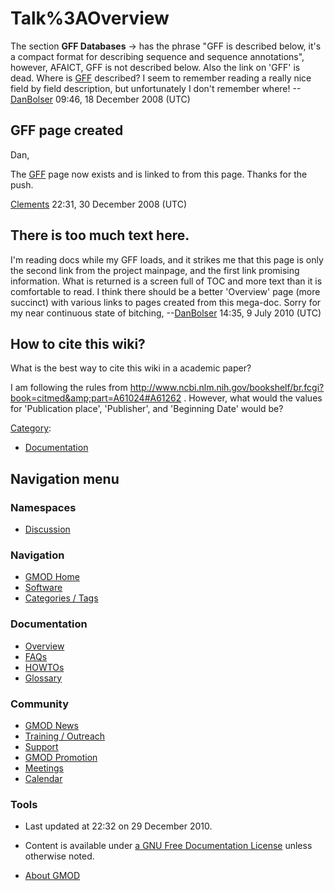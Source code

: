 



<span id="top"></span>




# <span dir="auto">Talk%3AOverview</span>









The section **GFF Databases** -\> has the phrase "GFF is described
below, it's a compact format for describing sequence and sequence
annotations", however, AFAICT, GFF is not described below. Also the link
on 'GFF' is dead. Where is [GFF](GFF "GFF") described? I seem to
remember reading a really nice field by field description, but
unfortunately I don't remember where!
--[DanBolser](User%3ADanBolser "User%3ADanBolser") 09:46, 18 December 2008
(UTC)

## <span id="GFF_page_created" class="mw-headline">GFF page created</span>

Dan,

The [GFF](GFF "GFF") page now exists and is linked to from this page.
Thanks for the push.

[Clements](User%3AClements "User%3AClements") 22:31, 30 December 2008 (UTC)

## <span id="There_is_too_much_text_here." class="mw-headline">There is too much text here.</span>

I'm reading docs while my GFF loads, and it strikes me that this page is
only the second link from the project mainpage, and the first link
promising information. What is returned is a screen full of TOC and more
text than it is comfortable to read. I think there should be a better
'Overview' page (more succinct) with various links to pages created from
this mega-doc. Sorry for my near continuous state of bitching,
--[DanBolser](User%3ADanBolser "User%3ADanBolser") 14:35, 9 July 2010 (UTC)

## <span id="How_to_cite_this_wiki.3F" class="mw-headline">How to cite this wiki?</span>

What is the best way to cite this wiki in a academic paper?

I am following the rules from <a
href="http://www.ncbi.nlm.nih.gov/bookshelf/br.fcgi?book=citmed&amp;part=A61024#A61262#A61262"
class="external free"
rel="nofollow">http://www.ncbi.nlm.nih.gov/bookshelf/br.fcgi?book=citmed&amp;part=A61024#A61262</a>
. However, what would the values for 'Publication place', 'Publisher',
and 'Beginning Date' would be?




[Category](Special%3ACategories "Special%3ACategories"):

- [Documentation](Category%3ADocumentation "Category%3ADocumentation")






## Navigation menu



### Namespaces


- <span id="ca-talk"><a href="Talk%3AOverview" accesskey="t"
  title="Discussion about the content page [t]">Discussion</a></span>


### 





### Navigation



- <span id="n-GMOD-Home">[GMOD Home](Main_Page)</span>
- <span id="n-Software">[Software](GMOD_Components)</span>
- <span id="n-Categories-.2F-Tags">[Categories /
  Tags](Categories)</span>




### Documentation



- <span id="n-Overview">[Overview](Overview)</span>
- <span id="n-FAQs">[FAQs](Category%3AFAQ)</span>
- <span id="n-HOWTOs">[HOWTOs](Category%3AHOWTO)</span>
- <span id="n-Glossary">[Glossary](Glossary)</span>




### Community



- <span id="n-GMOD-News">[GMOD News](GMOD_News)</span>
- <span id="n-Training-.2F-Outreach">[Training /
  Outreach](Training_and_Outreach)</span>
- <span id="n-Support">[Support](Support)</span>
- <span id="n-GMOD-Promotion">[GMOD Promotion](GMOD_Promotion)</span>
- <span id="n-Meetings">[Meetings](Meetings)</span>
- <span id="n-Calendar">[Calendar](Calendar)</span>




### Tools




- <span id="footer-info-lastmod">Last updated at 22:32 on 29 December
  2010.</span>
<!-- - <span id="footer-info-viewcount">24,383 page views.</span> -->
- <span id="footer-info-copyright">Content is available under
  <a href="http://www.gnu.org/licenses/fdl-1.3.html" class="external"
  rel="nofollow">a GNU Free Documentation License</a> unless otherwise
  noted.</span>

<!-- -->

- <span id="footer-places-about">[About
  GMOD](GMOD%3AAbout "GMOD%3AAbout")</span>

<!-- -->




